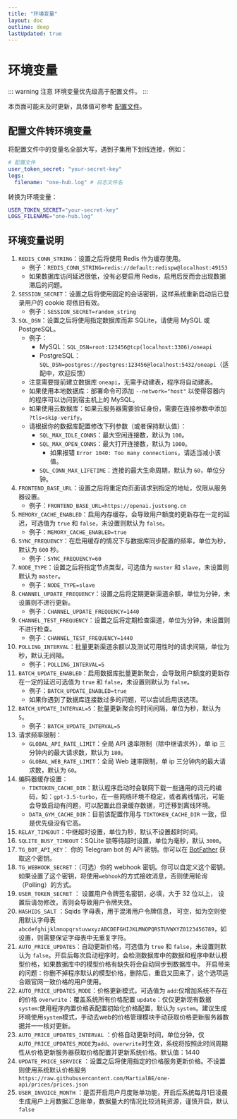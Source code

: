 ```yaml
---
title: "环境变量"
layout: doc
outline: deep
lastUpdated: true
---
```


# 环境变量

::: warning 注意
环境变量优先级高于配置文件。
:::

本页面可能未及时更新，具体值可参考 [配置文件](https://raw.githubusercontent.com/MartialBE/one-hub/refs/heads/main/config.example.yaml)。

## 配置文件转环境变量

将配置文件中的变量名全部大写，遇到子集用下划线连接，例如：

```yaml
# 配置文件
user_token_secret: "your-secret-key"
logs:
  filename: "one-hub.log" # 日志文件名
```

转换为环境变量：

```bash
USER_TOKEN_SECRET="your-secret-key"
LOGS_FILENAME="one-hub.log"
```

## 环境变量说明

1. `REDIS_CONN_STRING`：设置之后将使用 Redis 作为缓存使用。
   - 例子：`REDIS_CONN_STRING=redis://default:redispw@localhost:49153`
   - 如果数据库访问延迟很低，没有必要启用 Redis，启用后反而会出现数据滞后的问题。
2. `SESSION_SECRET`：设置之后将使用固定的会话密钥，这样系统重新启动后已登录用户的 cookie 将依旧有效。
   - 例子：`SESSION_SECRET=random_string`
3. `SQL_DSN`：设置之后将使用指定数据库而非 SQLite，请使用 MySQL 或 PostgreSQL。
   - 例子：
     - MySQL：`SQL_DSN=root:123456@tcp(localhost:3306)/oneapi`
     - PostgreSQL：`SQL_DSN=postgres://postgres:123456@localhost:5432/oneapi`（适配中，欢迎反馈）
   - 注意需要提前建立数据库 `oneapi`，无需手动建表，程序将自动建表。
   - 如果使用本地数据库：部署命令可添加 `--network="host"` 以使得容器内的程序可以访问到宿主机上的 MySQL。
   - 如果使用云数据库：如果云服务器需要验证身份，需要在连接参数中添加 `?tls=skip-verify`。
   - 请根据你的数据库配置修改下列参数（或者保持默认值）：
     - `SQL_MAX_IDLE_CONNS`：最大空闲连接数，默认为 `100`。
     - `SQL_MAX_OPEN_CONNS`：最大打开连接数，默认为 `1000`。
       - 如果报错 `Error 1040: Too many connections`，请适当减小该值。
     - `SQL_CONN_MAX_LIFETIME`：连接的最大生命周期，默认为 `60`，单位分钟。
4. `FRONTEND_BASE_URL`：设置之后将重定向页面请求到指定的地址，仅限从服务器设置。
   - 例子：`FRONTEND_BASE_URL=https://openai.justsong.cn`
5. `MEMORY_CACHE_ENABLED`：启用内存缓存，会导致用户额度的更新存在一定的延迟，可选值为 `true` 和 `false`，未设置则默认为 `false`。
   - 例子：`MEMORY_CACHE_ENABLED=true`
6. `SYNC_FREQUENCY`：在启用缓存的情况下与数据库同步配置的频率，单位为秒，默认为 `600` 秒。
   - 例子：`SYNC_FREQUENCY=60`
7. `NODE_TYPE`：设置之后将指定节点类型，可选值为 `master` 和 `slave`，未设置则默认为 `master`。
   - 例子：`NODE_TYPE=slave`
8. `CHANNEL_UPDATE_FREQUENCY`：设置之后将定期更新渠道余额，单位为分钟，未设置则不进行更新。
   - 例子：`CHANNEL_UPDATE_FREQUENCY=1440`
9. `CHANNEL_TEST_FREQUENCY`：设置之后将定期检查渠道，单位为分钟，未设置则不进行检查。
   - 例子：`CHANNEL_TEST_FREQUENCY=1440`
10. `POLLING_INTERVAL`：批量更新渠道余额以及测试可用性时的请求间隔，单位为秒，默认无间隔。
    - 例子：`POLLING_INTERVAL=5`
11. `BATCH_UPDATE_ENABLED`：启用数据库批量更新聚合，会导致用户额度的更新存在一定的延迟可选值为 `true` 和 `false`，未设置则默认为 `false`。
    - 例子：`BATCH_UPDATE_ENABLED=true`
    - 如果你遇到了数据库连接数过多的问题，可以尝试启用该选项。
12. `BATCH_UPDATE_INTERVAL=5`：批量更新聚合的时间间隔，单位为秒，默认为 `5`。
    - 例子：`BATCH_UPDATE_INTERVAL=5`
13. 请求频率限制：
    - `GLOBAL_API_RATE_LIMIT`：全局 API 速率限制（除中继请求外），单 ip 三分钟内的最大请求数，默认为 `180`。
    - `GLOBAL_WEB_RATE_LIMIT`：全局 Web 速率限制，单 ip 三分钟内的最大请求数，默认为 `60`。
14. 编码器缓存设置：
    - `TIKTOKEN_CACHE_DIR`：默认程序启动时会联网下载一些通用的词元的编码，如：`gpt-3.5-turbo`，在一些网络环境不稳定，或者离线情况，可能会导致启动有问题，可以配置此目录缓存数据，可迁移到离线环境。
    - `DATA_GYM_CACHE_DIR`：目前该配置作用与 `TIKTOKEN_CACHE_DIR` 一致，但是优先级没有它高。
15. `RELAY_TIMEOUT`：中继超时设置，单位为秒，默认不设置超时时间。
16. `SQLITE_BUSY_TIMEOUT`：SQLite 锁等待超时设置，单位为毫秒，默认 `3000`。
17. `TG_BOT_API_KEY`： 你的 Telegram bot 的 API 密钥。你可以在 [BotFather](https://t.me/BotFather) 获取这个密钥。
18. `TG_WEBHOOK_SECRET`：（可选）你的 webhook 密钥。你可以自定义这个密钥。如果设置了这个密钥，将使用`webhook`的方式接收消息，否则使用轮询（Polling）的方式。
19. `USER_TOKEN_SECRET` ： 设置用户令牌签名密钥，必填，大于 32 位以上， 设置后请勿修改，否则会导致用户令牌失效。
20. `HASHIDS_SALT` ：Sqids 字母表，用于混淆用户令牌信息， 可空，如为空则使用默认字母表`abcdefghijklmnopqrstuvwxyzABCDEFGHIJKLMNOPQRSTUVWXYZ0123456789`，如设置，则需要保证字母表中无重复字符。
21. `AUTO_PRICE_UPDATES`：自动更新价格，可选值为 `true` 和 `false`，未设置则默认为 `false`。开启后每次启动程序时，会检测数据库中的数据和程序中默认模型价格，如果数据库中的模型价格有缺失将会自动同步到数据库中。 开启带来的问题：你删不掉程序默认的模型价格，删除后，重启又回来了，这个选项适合跟官网一致价格的用户使用。
22. `AUTO_PRICE_UPDATES_MODE`：价格更新模式，可选值为 `add`:仅增加系统不存在的价格   `overwrite`：覆盖系统所有价格配置  `update`：仅仅更新现有数据   `system`:使用程序内置价格表配置初始化价格配置，默认为 `system`。建议生成环境使用`system`模式，手动去web的价格管理模块手动获取价格更新服务器数据并一一核对更新。
23. `AUTO_PRICE_UPDATES_INTERVAL` ：价格自动更新时间，单位分钟，仅`AUTO_PRICE_UPDATES_MODE`为`add`、`overwrite`时生效，系统将按照此时间周期性从价格更新服务器获取价格配置并更新系统价格。默认值：1440
24. `UPDATE_PRICE_SERVICE` ：设置之后将使用指定的价格服务更新价格。不设置则使用系统默认价格服务`https://raw.githubusercontent.com/MartialBE/one-api/prices/prices.json`
25. `USER_INVOICE_MONTH` ：是否开启用户月度账单功能，开启后系统每月1日凌晨生成用户上月数据汇总账单，数据量大的情况比较消耗资源，谨慎开启，默认`false`

